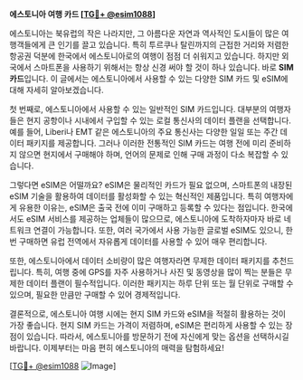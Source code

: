 **에스토니아 여행 카드 [[TG💪+ @esim1088](https://t.me/s/esim1088)]**

에스토니아는 북유럽의 작은 나라지만, 그 아름다운 자연과 역사적인 도시들이 많은 여행객들에게 큰 인기를 끌고 있습니다. 특히 투르쿠나 탈린까지의 근접한 거리와 저렴한 항공권 덕분에 한국에서 에스토니아로의 여행이 점점 더 쉬워지고 있습니다. 하지만 외국에서 스마트폰을 사용하기 위해서는 항상 신경 써야 할 것이 하나 있습니다. 바로 **SIM 카드**입니다. 이 글에서는 에스토니아에서 사용할 수 있는 다양한 SIM 카드 및 eSIM에 대해 자세히 알아보겠습니다.

첫 번째로, 에스토니아에서 사용할 수 있는 일반적인 SIM 카드입니다. 대부분의 여행자들은 현지 공항이나 시내에서 구입할 수 있는 로컬 통신사의 데이터 플랜을 선택합니다. 예를 들어, Liberi나 EMT 같은 에스토니아의 주요 통신사는 다양한 일일 또는 주간 데이터 패키지를 제공합니다. 그러나 이러한 전통적인 SIM 카드는 여행 전에 미리 준비하지 않으면 현지에서 구매해야 하며, 언어의 문제로 인해 구매 과정이 다소 복잡할 수 있습니다.

그렇다면 eSIM은 어떨까요? eSIM은 물리적인 카드가 필요 없으며, 스마트폰의 내장된 eSIM 기술을 활용하여 데이터를 활성화할 수 있는 혁신적인 제품입니다. 특히 여행자에게 유용한 이유는, eSIM은 출국 전에 이미 구매하고 등록할 수 있다는 점입니다. 한국에서도 eSIM 서비스를 제공하는 업체들이 많으므로, 에스토니아에 도착하자마자 바로 네트워크 연결이 가능합니다. 또한, 여러 국가에서 사용 가능한 글로벌 eSIM도 있으니, 한 번 구매하면 유럽 전역에서 자유롭게 데이터를 사용할 수 있어 매우 편리합니다.

또한, 에스토니아에서 데이터 소비량이 많은 여행자라면 무제한 데이터 패키지를 추천드립니다. 특히, 여행 중에 GPS를 자주 사용하거나 사진 및 동영상을 많이 찍는 분들은 무제한 데이터 플랜이 필수적입니다. 이러한 패키지는 하루 단위 또는 월 단위로 구매할 수 있으며, 필요한 만큼만 구매할 수 있어 경제적입니다.

결론적으로, 에스토니아 여행 시에는 현지 SIM 카드와 eSIM을 적절히 활용하는 것이 가장 좋습니다. 현지 SIM 카드는 가격이 저렴하며, eSIM은 편리하게 사용할 수 있는 장점이 있습니다. 따라서, 에스토니아를 방문하기 전에 자신에게 맞는 옵션을 선택하시길 바랍니다. 이제부터는 마음 편히 에스토니아의 매력을 탐험하세요!

[[TG💪+ @esim1088](https://t.me/s/esim1088) ![Image](https://i.postimg.cc/Y0z9fWf4/image.png)]